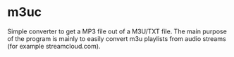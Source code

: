 # m3uc
Simple converter to get a MP3 file out of a M3U/TXT file. The main purpose of the program is mainly to easily convert m3u playlists from audio streams (for example streamcloud.com).

